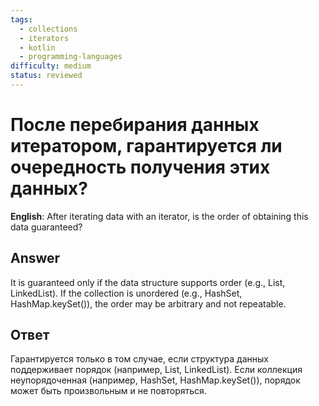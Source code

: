 ```yaml
---
tags:
  - collections
  - iterators
  - kotlin
  - programming-languages
difficulty: medium
status: reviewed
---
```


# После перебирания данных итератором, гарантируется ли очередность получения этих данных?

**English**: After iterating data with an iterator, is the order of obtaining this data guaranteed?

## Answer

It is guaranteed only if the data structure supports order (e.g., List, LinkedList). If the collection is unordered (e.g., HashSet, HashMap.keySet()), the order may be arbitrary and not repeatable.

## Ответ

Гарантируется только в том случае, если структура данных поддерживает порядок (например, List, LinkedList). Если коллекция неупорядоченная (например, HashSet, HashMap.keySet()), порядок может быть произвольным и не повторяться.

